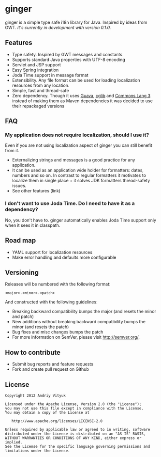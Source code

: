 ginger
======

ginger is a simple type safe i18n library for Java. Inspired by ideas from GWT.
*It's currently in development with version 0.1.0.*

Features
--------
- Type safety. Inspired by GWT messages and constants
- Supports standard Java properties with UTF-8 encoding
- Servlet and JSP support
- Easy Spring integration
- Joda Time support in message format
- Extensibility. Any file format can be used for loading localization resources from any location.
- Simple, fast and thread-safe
- Zero dependency. Though it uses [Guava](http://code.google.com/p/guava-libraries/), [cglib](http://cglib.sourceforge.net/) and [Commons Lang 3](http://commons.apache.org/lang/) instead of making them as Maven dependencies it was decided to use their repackaged versions


FAQ
---
### My application does not require localization, should I use it?
Even if you are not using localization aspect of ginger you can still benefit from it.
- Externalizing strings and messages is a good practice for any application.
- It can be used as an application wide holder for formatters: dates, numbers and so on. In contrast to regular formatters it motivates to localize them in single place + it solves JDK formatters thread-safety issues.
- See other features (link)
### I don't want to use Joda Time. Do I need to have it as a dependency?
No, you don't have to. ginger automatically enables Joda Time support only when it sees it in classpath.

Road map
--------
- YAML support for localization resources
- Make error handling and defaults more configurable

Versioning
----------
Releases will be numbered with the following format:

    <major>.<minor>.<patch>

And constructed with the following guidelines:
- Breaking backward compatibility bumps the major (and resets the minor and patch)
- New additions without breaking backward compatibility bumps the minor (and resets the patch)
- Bug fixes and misc changes bumps the patch
- For more information on SemVer, please visit http://semver.org/.

How to contribute
------------
- Submit bug reports and feature requests
- Fork and create pull request on Github

License
-------

    Copyright 2012 Andriy Vityuk

    Licensed under the Apache License, Version 2.0 (the "License");
    you may not use this file except in compliance with the License.
    You may obtain a copy of the License at

       http://www.apache.org/licenses/LICENSE-2.0

    Unless required by applicable law or agreed to in writing, software
    distributed under the License is distributed on an "AS IS" BASIS,
    WITHOUT WARRANTIES OR CONDITIONS OF ANY KIND, either express or implied.
    See the License for the specific language governing permissions and
    limitations under the License.
